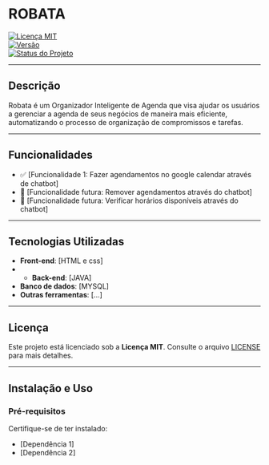 # **ROBATA**

[![Licença MIT](https://img.shields.io/badge/license-MIT-blue.svg)](https://opensource.org/licenses/MIT)  
[![Versão](https://img.shields.io/badge/version-0.0.4-brightgreen.svg)](https://semver.org/)  
[![Status do Projeto](https://img.shields.io/badge/status-em%20desenvolvimento-yellow.svg)]()

---

## **Descrição**
Robata é um Organizador Inteligente de Agenda que visa ajudar os usuários a gerenciar a agenda de seus negócios de maneira mais eficiente, automatizando o processo de organização de compromissos e tarefas.

---

## **Funcionalidades**
- ✅ [Funcionalidade 1: Fazer agendamentos no google calendar através de chatbot]
- 🚀 [Funcionalidade futura: Remover agendamentos através do chatbot]
- 🚀 [Funcionalidade futura: Verificar horários disponíveis através do chatbot]

---

## **Tecnologias Utilizadas**
- **Front-end**: [HTML e css]
- - **Back-end**: [JAVA]
- **Banco de dados**: [MYSQL]
- **Outras ferramentas**: [...]

---

## **Licença**
Este projeto está licenciado sob a **Licença MIT**. Consulte o arquivo [LICENSE](LICENSE) para mais detalhes.

---

## **Instalação e Uso**

### **Pré-requisitos**
Certifique-se de ter instalado:
- [Dependência 1]  
- [Dependência 2]
